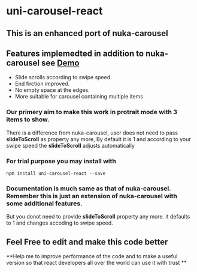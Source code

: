 # uni-carousel-react

## This is an enhanced port of nuka-carousel 

## Features implemedted in addition to nuka-carousel see [Demo](http://abhilashsajeev.github.io/uni-carousel-react)
  * Slide scrolls according to swipe speed.
  * End firction improved.
  * No empty space at the edges.
  * More suitable for carousel containing multiple items


### Our primery aim to make this work in protrait mode with 3 items to show.
There is a difference from nuka-carousel, user does not need to pass **slideToScroll** as property any more, By default it is 1 and according to your swipe speed the **slideToScroll** adjusts automatically

### For trial purpose you may install with

```
npm install uni-carousel-react --save
```

### Documentation is much same as that of **nuka-carousel**. Remember this is just an extension of **nuka-carousel** with some additional features.
But you donot need to provide **slideToScroll** property any more. it defaults to 1 and changes accoding to swipe speed.

## **Feel Free to edit and make this code better**
**Help me to improve performance of the code and to make a useful version so that react developers all over the world can use it with trust  **




